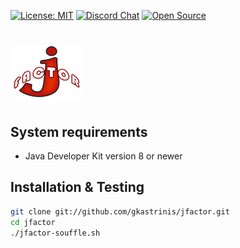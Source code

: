 [![License: MIT](https://img.shields.io/badge/License-MIT-yellow.svg)](https://opensource.org/licenses/MIT)
[![Discord Chat](https://img.shields.io/discord/400252682813833228)](https://discord.gg/qGH8xsx)
[![Open Source](https://badges.frapsoft.com/os/v1/open-source.svg?v=103)](https://opensource.org/)

![jFactor](/jFactor.png)
=============================

System requirements
-------------------

* Java Developer Kit version 8 or newer

Installation & Testing
----------------------

```bash
git clone git://github.com/gkastrinis/jfactor.git
cd jfactor
./jfactor-souffle.sh
```

[badge-license]: https://img.shields.io/badge/license-MIT-green.svg
